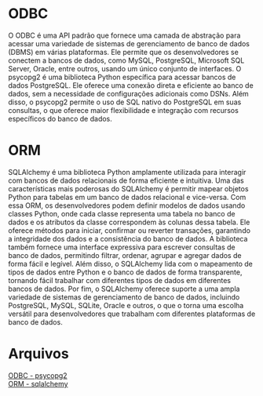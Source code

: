 # ODBC
O ODBC é uma API padrão que fornece uma camada de abstração para acessar uma variedade de sistemas de gerenciamento de banco de dados (DBMS) em várias plataformas. Ele permite que os desenvolvedores se conectem a bancos de dados, como MySQL, PostgreSQL, Microsoft SQL Server, Oracle, entre outros, usando um único conjunto de interfaces. O psycopg2 é uma biblioteca Python específica para acessar bancos de dados PostgreSQL. Ele oferece uma conexão direta e eficiente ao banco de dados, sem a necessidade de configurações adicionais como DSNs. Além disso, o psycopg2 permite o uso de SQL nativo do PostgreSQL em suas consultas, o que oferece maior flexibilidade e integração com recursos específicos do banco de dados. 

# ORM
SQLAlchemy é uma biblioteca Python amplamente utilizada para interagir com bancos de dados relacionais de forma eficiente e intuitiva. Uma das características mais poderosas do SQLAlchemy é permitir mapear objetos Python para tabelas em um banco de dados relacional e vice-versa. Com essa ORM, os desenvolvedores podem definir modelos de dados usando classes Python, onde cada classe representa uma tabela no banco de dados e os atributos da classe correspondem às colunas dessa tabela. Ele oferece métodos para iniciar, confirmar ou reverter transações, garantindo a integridade dos dados e a consistência do banco de dados. A biblioteca também fornece uma interface expressiva para escrever consultas de banco de dados, permitindo filtrar, ordenar, agrupar e agregar dados de forma fácil e legível. Além disso, o SQLAlchemy lida com o mapeamento de tipos de dados entre Python e o banco de dados de forma transparente, tornando fácil trabalhar com diferentes tipos de dados em diferentes bancos de dados. Por fim, o SQLAlchemy oferece suporte a uma ampla variedade de sistemas de gerenciamento de banco de dados, incluindo PostgreSQL, MySQL, SQLite, Oracle e outros, o que o torna uma escolha versátil para desenvolvedores que trabalham com diferentes plataformas de banco de dados.

# Arquivos
[ODBC - psycopg2](./tarefas/orm/psycopg2_odbc.py)                   
[ORM - sqlalchemy](./tarefas/orm/sqlalchemy_orm.py)
